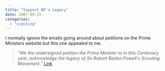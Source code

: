 ```yaml
---
title: "Support BP's Legacy"
date: 2007-09-25
categories: 
  - "scouting"
---
```


I normally ignore the emails going around about petitions on the Prime Ministers website but this one appealed to me.

> _"We the undersigned petition the Prime Minister to In this Centenary year, acknowledge the legacy of Sir Robert Baden Powell's Scouting Movement."_ [Link](http://petitions.pm.gov.uk/BPlegacy/)
